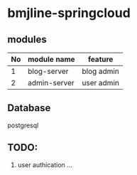 # bmjline-springcloud

## modules

| No | module name | feature |
| -- | --| -- |
| 1 | blog-server | blog admin |
| 2 | admin-server | user admin |

## Database

postgresql

## TODO:

1. user authication
...
